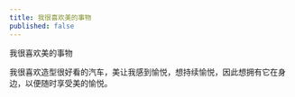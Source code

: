 ```yaml
---
title: 我很喜欢美的事物
published: false
---
```

我很喜欢美的事物

我很喜欢造型很好看的汽车，美让我感到愉悦，想持续愉悦，因此想拥有它在身边，以便随时享受美的愉悦。
